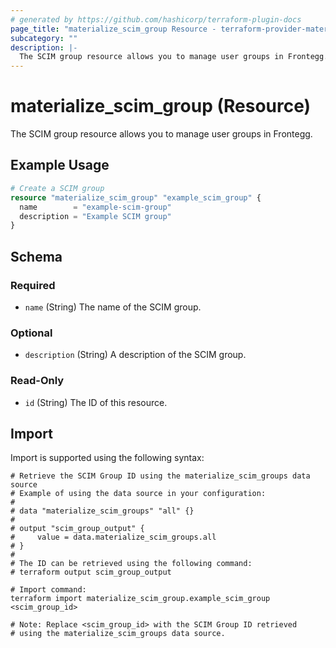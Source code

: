 ```yaml
---
# generated by https://github.com/hashicorp/terraform-plugin-docs
page_title: "materialize_scim_group Resource - terraform-provider-materialize"
subcategory: ""
description: |-
  The SCIM group resource allows you to manage user groups in Frontegg.
---
```


# materialize_scim_group (Resource)

The SCIM group resource allows you to manage user groups in Frontegg.

## Example Usage

```terraform
# Create a SCIM group
resource "materialize_scim_group" "example_scim_group" {
  name        = "example-scim-group"
  description = "Example SCIM group"
}
```

<!-- schema generated by tfplugindocs -->
## Schema

### Required

- `name` (String) The name of the SCIM group.

### Optional

- `description` (String) A description of the SCIM group.

### Read-Only

- `id` (String) The ID of this resource.

## Import

Import is supported using the following syntax:

```shell
# Retrieve the SCIM Group ID using the materialize_scim_groups data source
# Example of using the data source in your configuration:
#
# data "materialize_scim_groups" "all" {}
#
# output "scim_group_output" {
#     value = data.materialize_scim_groups.all
# }
#
# The ID can be retrieved using the following command:
# terraform output scim_group_output

# Import command:
terraform import materialize_scim_group.example_scim_group <scim_group_id>

# Note: Replace <scim_group_id> with the SCIM Group ID retrieved
# using the materialize_scim_groups data source.
```
